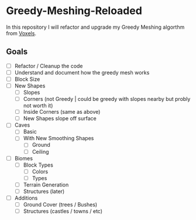 # Greedy-Meshing-Reloaded
In this repository I will refactor and upgrade my Greedy Meshing algorthm from [Voxels](https://github.com/gilchristb78/Voxel).


## Goals

- [ ] Refactor / Cleanup the code
- [ ] Understand and document how the greedy mesh works
- [ ] Block Size
- [ ] New Shapes
  - [ ] Slopes
  - [ ] Corners (not Greedy | could be greedy with slopes nearby but probly not worth it)
  - [ ] Inside Corners (same as above)
  - [ ] New Shapes slope off surface
- [ ] Caves
  - [ ] Basic
  - [ ] With New Smoothing Shapes
    - [ ] Ground
    - [ ] Ceiling
- [ ] Biomes
  - [ ] Block Types
    - [ ] Colors
    - [ ] Types
  - [ ] Terrain Generation
  - [ ] Structures (later)
- [ ] Additions
  - [ ] Ground Cover (trees / Bushes)
  - [ ] Structures (castles / towns / etc)
